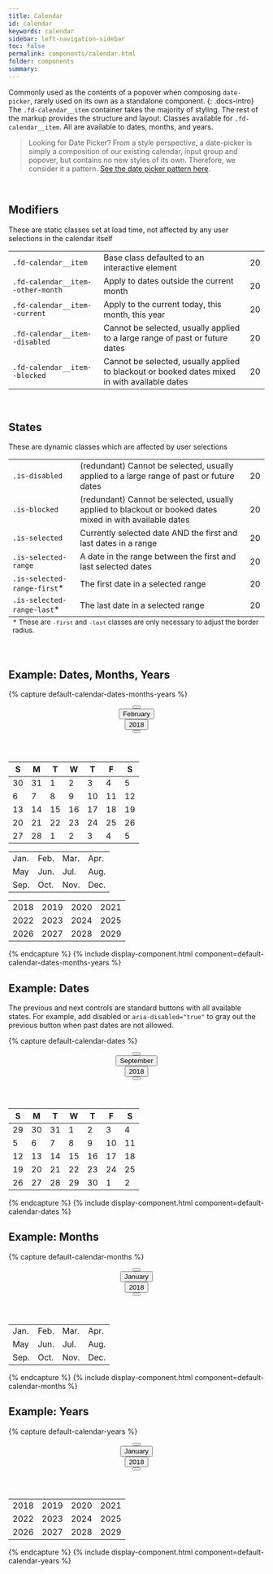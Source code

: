 ```yaml
---
title: Calendar
id: calendar
keywords: calendar
sidebar: left-navigation-sidebar
toc: false
permalink: components/calendar.html
folder: components
summary:
---
```


Commonly used as the contents of a popover when composing `date-picker`, rarely used on its own as a standalone component.
{: .docs-intro}
The `.fd-calendar__item` container takes the majority of styling. The rest of the markup provides the structure and layout.
Classes available for `.fd-calendar__item`. All are available to dates, months, and years.

> Looking for Date Picker? From a style perspective, a date-picker is simply a composition of our existing calendar, input group and popover, but contains no new styles of its own. Therefore, we consider it a pattern. [See the date picker pattern here]({{site.baseurl}}/patterns/date-picker).

<br>

## Modifiers
These are static classes set at load time, not affected by any user selections in the calendar itself

<table class="docs-table fd-calendar">
    <tbody>
        <tr>
            <td>
                <code>.fd-calendar__item</code>
            </td>
            <td>
                Base class defaulted to an interactive element
            </td>
            <td>
                <div class="fd-calendar__item">20</div>
            </td>
        </tr>
        <tr>
            <td>
                <code>.fd-calendar__item--other-month</code>
            </td>
            <td>
                Apply to dates outside the current month
            </td>
            <td>
                <div class="fd-calendar__item fd-calendar__item--other-month">20</div>
            </td>
        </tr>
        <tr>
            <td>
                <code>.fd-calendar__item--current</code>
            </td>
            <td>
                Apply to the current today, this month, this year
            </td>
            <td>
                <div class="fd-calendar__item fd-calendar__item--current">20</div>
            </td>
        </tr>
        <tr>
            <td>
                <code>.fd-calendar__item--disabled</code>
            </td>
            <td>
                Cannot be selected, usually applied to a large range of past or future dates
            </td>
            <td>
                <div class="fd-calendar__item fd-calendar__item--disabled">20</div>
            </td>
        </tr>
        <tr>
            <td>
                <code>.fd-calendar__item--blocked</code>
            </td>
            <td>
                Cannot be selected, usually applied to blackout or booked dates mixed in with available dates
            </td>
            <td>
                <div class="fd-calendar__item fd-calendar__item--blocked">20</div>
            </td>
        </tr>
    </tbody>
</table>
<br>

## States
These are dynamic classes which are affected by user selections

<table class="docs-table fd-calendar">
    <tbody>
        <tr>
            <td>
                <code>.is-disabled</code>
            </td>
            <td>
                (redundant) Cannot be selected, usually applied to a large range of past or future dates
            </td>
            <td>
                <div class="fd-calendar__item is-disabled">
                    20
                </div>
            </td>
        </tr>
        <tr>
            <td>
                <code>.is-blocked</code>
            </td>
            <td>
                (redundant) Cannot be selected, usually applied to blackout or booked dates mixed in with available dates
            </td>
            <td>
                <div class="fd-calendar__item is-blocked">
                    20
                </div>
            </td>
        </tr>
        <tr>
            <td>
                <code>.is-selected</code>
            </td>
            <td>
                Currently selected date AND the first and last dates in a range
            </td>
            <td>
                <div class="fd-calendar__item is-selected">
                    20
                </div>
            </td>
        </tr>
        <tr>
            <td>
                <code>.is-selected-range</code>
            </td>
            <td>
                A date in the range between the first and last selected dates
            </td>
            <td>
                <div class="fd-calendar__item is-selected-range">
                    20
                </div>
            </td>
        </tr>
        <tr>
            <td>
                <code>.is-selected-range-first</code>*
            </td>
            <td>
                The first date in a selected range
            </td>
            <td>
                <div class="fd-calendar__item is-selected is-selected-range-first">
                    20
                </div>
            </td>
        </tr>
        <tr>
            <td>
                <code>.is-selected-range-last</code>*
            </td>
            <td>
                The last date in a selected range
            </td>
            <td>
                <div class="fd-calendar__item is-selected is-selected-range-last">
                    20
                </div>
            </td>
        </tr>
    </tbody>
    <tfoot>
        <td colspan="3">
            <small>* These are <code>-first</code> and <code>-last</code> classes are only necessary to adjust the border radius.</small>
        </td>
    </tfoot>
</table>
<br>

## Example: Dates, Months, Years

{% capture default-calendar-dates-months-years %}
<div class="fd-calendar">
	<header class="fd-calendar__header">
	<div class="fd-calendar__navigation">
		<div class="fd-calendar__action">
			<button class="fd-button fd-button--standard fd-button--transparent fd-button--compact sap-icon--slim-arrow-left" aria-label="Previous" aria-disabled="false"></button>
		</div>
		<div class="fd-calendar__action">
  			<button class="fd-button fd-button--transparent fd-button--compact" aria-selected="false" aria-expanded="false" aria-controls="crM8l491">February</button>
		</div>
		<div class="fd-calendar__action">
			<button class="fd-button fd-button--transparent fd-button--compact" aria-selected="false" aria-expanded="false" aria-controls="FTXrD591">2018</button>
		</div>
		<div class="fd-calendar__action">
			<button class="fd-button fd-button--standard fd-button--transparent fd-button--compact sap-icon--slim-arrow-right" aria-label="Next"></button>
		</div>
	</div>
	</header>
	<div class="fd-calendar__content">
		<div class="fd-calendar__dates" id="XVXTR263" aria-hidden="false">
			<table class="fd-calendar__table" role="grid">
				<thead class="fd-calendar__group">
					<tr class="fd-calendar__row">
						<th class="fd-calendar__column-header">
							<span class="fd-calendar__day-of-week">S</span>
						</th>
						<th class="fd-calendar__column-header">
							<span class="fd-calendar__day-of-week">M</span>
						</th>
						<th class="fd-calendar__column-header">
							<span class="fd-calendar__day-of-week">T</span>
						</th>
						<th class="fd-calendar__column-header">
							<span class="fd-calendar__day-of-week">W</span>
						</th>
						<th class="fd-calendar__column-header">
							<span class="fd-calendar__day-of-week">T</span>
						</th>
						<th class="fd-calendar__column-header">
							<span class="fd-calendar__day-of-week">F</span>
						</th>
						<th class="fd-calendar__column-header">
							<span class="fd-calendar__day-of-week">S</span>
						</th>
					</tr>
				</thead>
				<tbody class="fd-calendar__group">
					<tr class="fd-calendar__row">
						<td class="fd-calendar__item fd-calendar__item--other-month" role="gridcell">
							<span class="fd-calendar__text" role="button">30</span>
						</td>
						<td class="fd-calendar__item fd-calendar__item--other-month" role="gridcell">
							<span class="fd-calendar__text" role="button">31</span>
						</td>
						<td class="fd-calendar__item" role="gridcell">
							<span class="fd-calendar__text" role="button">1</span>
						</td>
						<td class="fd-calendar__item" role="gridcell">
							<span class="fd-calendar__text" role="button">2</span>
						</td>
						<td class="fd-calendar__item" role="gridcell">
							<span class="fd-calendar__text" role="button">3</span>
						</td>
						<td class="fd-calendar__item" role="gridcell">
							<span class="fd-calendar__text" role="button">4</span>
						</td>
						<td class="fd-calendar__item is-selected is-selected-range-first" role="gridcell">
							<span class="fd-calendar__text" role="button" aria-selected="true">5</span>
						</td>
					</tr>
					<tr class="fd-calendar__row">
						<td class="fd-calendar__item is-selected-range" role="gridcell">
							<span class="fd-calendar__text" role="button">6</span>
						</td>
						<td class="fd-calendar__item is-selected-range" role="gridcell">
							<span class="fd-calendar__text" role="button">7</span>
						</td>
						<td class="fd-calendar__item is-selected-range" role="gridcell">
							<span class="fd-calendar__text" role="button">8</span>
						</td>
						<td class="fd-calendar__item is-selected-range" role="gridcell">
							<span class="fd-calendar__text" role="button">9</span>
						</td>
						<td class="fd-calendar__item is-selected-range" role="gridcell">
							<span class="fd-calendar__text" role="button">10</span>
						</td>
						<td class="fd-calendar__item is-selected-range" role="gridcell">
							<span class="fd-calendar__text" role="button">11</span>
						</td>
						<td class="fd-calendar__item is-selected-range" role="gridcell">
							<span class="fd-calendar__text" role="button">12</span>
						</td>
					</tr>
					<tr class="fd-calendar__row">
						<td class="fd-calendar__item is-selected-range" role="gridcell">
							<span class="fd-calendar__text" role="button">13</span>
						</td>
						<td class="fd-calendar__item is-selected-range" role="gridcell">
							<span class="fd-calendar__text" role="button">14</span>
						</td>
						<td class="fd-calendar__item is-selected-range" role="gridcell">
							<span class="fd-calendar__text" role="button">15</span>
						</td>
						<td class="fd-calendar__item is-selected-range" role="gridcell">
							<span class="fd-calendar__text" role="button">16</span>
						</td>
						<td class="fd-calendar__item is-selected-range" role="gridcell">
							<span class="fd-calendar__text" role="button">17</span>
						</td>
						<td class="fd-calendar__item is-selected-range" role="gridcell">
							<span class="fd-calendar__text" role="button">18</span>
						</td>
						<td class="fd-calendar__item fd-calendar__item--current is-selected-range" role="gridcell">
							<span class="fd-calendar__text" role="button">19</span>
						</td>
					</tr>
					<tr class="fd-calendar__row">
						<td class="fd-calendar__item is-selected is-selected-range-last" role="gridcell">
							<span class="fd-calendar__text" role="button" aria-selected="true">20</span>
						</td>
						<td class="fd-calendar__item" role="gridcell">
							<span class="fd-calendar__text" role="button">21</span>
						</td>
						<td class="fd-calendar__item" role="gridcell">
							<span class="fd-calendar__text" role="button">22</span>
						</td>
						<td class="fd-calendar__item" role="gridcell">
							<span class="fd-calendar__text" role="button">23</span>
						</td>
						<td class="fd-calendar__item is-blocked" role="gridcell">
							<span class="fd-calendar__text" role="button">24</span>
						</td>
						<td class="fd-calendar__item is-blocked" role="gridcell">
							<span class="fd-calendar__text" role="button">25</span>
						</td>
						<td class="fd-calendar__item is-blocked" role="gridcell">
							<span class="fd-calendar__text" role="button">26</span>
						</td>
					</tr>
					<tr class="fd-calendar__row">
						<td class="fd-calendar__item is-blocked" role="gridcell">
							<span class="fd-calendar__text" role="button">27</span>
						</td>
						<td class="fd-calendar__item is-blocked" role="gridcell">
							<span class="fd-calendar__text" role="button">28</span>
						</td>
						<td class="fd-calendar__item fd-calendar__item--other-month" role="gridcell">
							<span class="fd-calendar__text" role="button">1</span>
						</td>
						<td class="fd-calendar__item fd-calendar__item--other-month" role="gridcell">
							<span class="fd-calendar__text" role="button">2</span>
						</td>
						<td class="fd-calendar__item fd-calendar__item--other-month" role="gridcell">
							<span class="fd-calendar__text" role="button">3</span>
						</td>
						<td class="fd-calendar__item fd-calendar__item--other-month" role="gridcell">
							<span class="fd-calendar__text" role="button">4</span>
						</td>
						<td class="fd-calendar__item fd-calendar__item--other-month" role="gridcell">
							<span class="fd-calendar__text" role="button">5</span>
						</td>
					</tr>
				</tbody>
			</table>
		</div>
		<div class="fd-calendar__months is-hidden" id="crM8l491" aria-hidden="true">
			<table class="fd-calendar__table" role="grid">
				<tbody class="fd-calendar__group">
					<tr class="fd-calendar__row">
						<td class="fd-calendar__item fd-calendar__item--current">
							<span class="fd-calendar__text" role="button">Jan.</span>
						</td>
						<td class="fd-calendar__item">
							<span class="fd-calendar__text" role="button">Feb.</span>
						</td>
						<td class="fd-calendar__item is-selected">
							<span class="fd-calendar__text" role="button" aria-selected="true">Mar.</span>
						</td>
						<td class="fd-calendar__item">
							<span class="fd-calendar__text" role="button">Apr.</span>
						</td>
					</tr>
					<tr class="fd-calendar__row">
						<td class="fd-calendar__item">
							<span class="fd-calendar__text" role="button">May</span>
						</td>
						<td class="fd-calendar__item">
							<span class="fd-calendar__text" role="button">Jun.</span>
						</td>
						<td class="fd-calendar__item">
							<span class="fd-calendar__text" role="button">Jul.</span>
						</td>
						<td class="fd-calendar__item">
							<span class="fd-calendar__text" role="button">Aug.</span>
						</td>
					</tr>
					<tr class="fd-calendar__row">
						<td class="fd-calendar__item">
							<span class="fd-calendar__text" role="button">Sep.</span>
						</td>
						<td class="fd-calendar__item">
							<span class="fd-calendar__text" role="button">Oct.</span>
						</td>
						<td class="fd-calendar__item">
							<span class="fd-calendar__text" role="button">Nov.</span>
						</td>
						<td class="fd-calendar__item">
							<span class="fd-calendar__text" role="button">Dec.</span>
						</td>
					</tr>
				</tbody>
			</table>
		</div>
		<div class="fd-calendar__years is-hidden" aria-hidden="true" id="FTXrD591">
			<table class="fd-calendar__table" role="grid">
				<tbody class="fd-calendar__group">
					<tr class="fd-calendar__row">
						<td class="fd-calendar__item fd-calendar__item--current">
							<span class="fd-calendar__text" role="button">2018</span>
						</td>
						<td class="fd-calendar__item">
							<span class="fd-calendar__text" role="button">2019</span>
						</td>
						<td class="fd-calendar__item">
							<span class="fd-calendar__text" role="button">2020</span>
						</td>
						<td class="fd-calendar__item is-selected">
							<span class="fd-calendar__text" role="button" aria-selected="true">2021</span>
						</td>
					</tr>
					<tr class="fd-calendar__row">
						<td class="fd-calendar__item">
							<span class="fd-calendar__text" role="button">2022</span>
						</td>
						<td class="fd-calendar__item">
							<span class="fd-calendar__text" role="button">2023</span>
						</td>
						<td class="fd-calendar__item">
							<span class="fd-calendar__text" role="button">2024</span>
						</td>
						<td class="fd-calendar__item">
							<span class="fd-calendar__text" role="button">2025</span>
						</td>
					</tr>
					<tr class="fd-calendar__row">
						<td class="fd-calendar__item">
							<span class="fd-calendar__text" role="button">2026</span>
						</td>
						<td class="fd-calendar__item">
							<span class="fd-calendar__text" role="button">2027</span>
						</td>
						<td class="fd-calendar__item">
							<span class="fd-calendar__text" role="button">2028</span>
						</td>
						<td class="fd-calendar__item">
							<span class="fd-calendar__text" role="button">2029</span>
						</td>
					</tr>
				</tbody>
			</table>
		</div>
	</div>
</div>
{% endcapture %}
{% include display-component.html component=default-calendar-dates-months-years %}

## Example: Dates
The previous and next controls are standard buttons with all available states. For example, add disabled or <code>aria-disabled="true"</code> to gray out the previous button when past dates are not allowed.

{% capture default-calendar-dates %}
<div class="fd-calendar">
	<header class="fd-calendar__header">
	<div class="fd-calendar__navigation">
		<div class="fd-calendar__action">
			<button class="fd-button fd-button--standard fd-button--transparent fd-button--compact sap-icon--slim-arrow-left" aria-label="Previous" aria-disabled="true"></button>
		</div>
		<div class="fd-calendar__action">
			<button class="fd-button fd-button--transparent fd-button--compact" aria-selected="false" aria-expanded="false" aria-controls="xB1D3835">September</button>
		</div>
		<div class="fd-calendar__action">
			<button class="fd-button fd-button--transparent fd-button--compact" aria-selected="false" aria-expanded="false" aria-controls="8bZhe525">2018</button>
		</div>
		<div class="fd-calendar__action">
			<button class="fd-button fd-button--standard fd-button--transparent fd-button--compact sap-icon--slim-arrow-right" aria-label="Next"></button>
		</div>
	</div>
	</header>
	<div class="fd-calendar__content">
		<div class="fd-calendar__dates" id="TgBx9346" aria-hidden="false">
			<table class="fd-calendar__table" role="grid">
			<thead class="fd-calendar__group">
			<tr class="fd-calendar__row">
				<th class="fd-calendar__column-header">
					<span class="fd-calendar__day-of-week">S</span>
				</th>
				<th class="fd-calendar__column-header">
					<span class="fd-calendar__day-of-week">M</span>
				</th>
				<th class="fd-calendar__column-header">
					<span class="fd-calendar__day-of-week">T</span>
				</th>
				<th class="fd-calendar__column-header">
					<span class="fd-calendar__day-of-week">W</span>
				</th>
				<th class="fd-calendar__column-header">
					<span class="fd-calendar__day-of-week">T</span>
				</th>
				<th class="fd-calendar__column-header">
					<span class="fd-calendar__day-of-week">F</span>
				</th>
				<th class="fd-calendar__column-header">
					<span class="fd-calendar__day-of-week">S</span>
				</th>
			</tr>
			</thead>
			<tbody class="fd-calendar__group">
			<tr class="fd-calendar__row">
				<td class="fd-calendar__item fd-calendar__item--other-month is-disabled" role="gridcell">
					<span class="fd-calendar__text" role="button">29</span>
				</td>
				<td class="fd-calendar__item fd-calendar__item--other-month is-disabled" role="gridcell">
					<span class="fd-calendar__text" role="button">30</span>
				</td>
				<td class="fd-calendar__item fd-calendar__item--other-month is-disabled" role="gridcell">
					<span class="fd-calendar__text" role="button">31</span>
				</td>
				<td class="fd-calendar__item is-disabled" role="gridcell">
					<span class="fd-calendar__text" role="button">1</span>
				</td>
				<td class="fd-calendar__item is-disabled" role="gridcell">
					<span class="fd-calendar__text" role="button">2</span>
				</td>
				<td class="fd-calendar__item is-disabled" role="gridcell">
					<span class="fd-calendar__text" role="button">3</span>
				</td>
				<td class="fd-calendar__item is-disabled" role="gridcell">
					<span class="fd-calendar__text" role="button">4</span>
				</td>
			</tr>
			<tr class="fd-calendar__row">
				<td class="fd-calendar__item is-disabled" role="gridcell">
					<span class="fd-calendar__text" role="button">5</span>
				</td>
				<td class="fd-calendar__item fd-calendar__item--current" role="gridcell">
					<span class="fd-calendar__text" role="button">6</span>
				</td>
				<td class="fd-calendar__item" role="gridcell">
					<span class="fd-calendar__text" role="button">7</span>
				</td>
				<td class="fd-calendar__item" role="gridcell">
					<span class="fd-calendar__text" role="button">8</span>
				</td>
				<td class="fd-calendar__item" role="gridcell">
					<span class="fd-calendar__text" role="button">9</span>
				</td>
				<td class="fd-calendar__item" role="gridcell">
					<span class="fd-calendar__text" role="button">10</span>
				</td>
				<td class="fd-calendar__item" role="gridcell">
					<span class="fd-calendar__text" role="button">11</span>
				</td>
			</tr>
			<tr class="fd-calendar__row">
				<td class="fd-calendar__item" role="gridcell">
					<span class="fd-calendar__text" role="button">12</span>
				</td>
				<td class="fd-calendar__item" role="gridcell">
					<span class="fd-calendar__text" role="button">13</span>
				</td>
				<td class="fd-calendar__item" role="gridcell">
					<span class="fd-calendar__text" role="button">14</span>
				</td>
				<td class="fd-calendar__item is-selected" role="gridcell">
					<span class="fd-calendar__text" role="button" aria-selected="true">15</span>
				</td>
				<td class="fd-calendar__item" role="gridcell">
					<span class="fd-calendar__text" role="button">16</span>
				</td>
				<td class="fd-calendar__item" role="gridcell">
					<span class="fd-calendar__text" role="button">17</span>
				</td>
				<td class="fd-calendar__item" role="gridcell">
					<span class="fd-calendar__text" role="button">18</span>
				</td>
			</tr>
			<tr class="fd-calendar__row">
				<td class="fd-calendar__item" role="gridcell">
					<span class="fd-calendar__text" role="button">19</span>
				</td>
				<td class="fd-calendar__item" role="gridcell">
					<span class="fd-calendar__text" role="button">20</span>
				</td>
				<td class="fd-calendar__item" role="gridcell">
					<span class="fd-calendar__text" role="button">21</span>
				</td>
				<td class="fd-calendar__item" role="gridcell">
					<span class="fd-calendar__text" role="button">22</span>
				</td>
				<td class="fd-calendar__item" role="gridcell">
					<span class="fd-calendar__text" role="button">23</span>
				</td>
				<td class="fd-calendar__item" role="gridcell">
					<span class="fd-calendar__text" role="button">24</span>
				</td>
				<td class="fd-calendar__item" role="gridcell">
					<span class="fd-calendar__text" role="button">25</span>
				</td>
			</tr>
			<tr class="fd-calendar__row">
				<td class="fd-calendar__item is-blocked" role="gridcell">
					<span class="fd-calendar__text" role="button">26</span>
				</td>
				<td class="fd-calendar__item is-blocked" role="gridcell">
					<span class="fd-calendar__text" role="button">27</span>
				</td>
				<td class="fd-calendar__item is-blocked" role="gridcell">
					<span class="fd-calendar__text" role="button">28</span>
				</td>
				<td class="fd-calendar__item" role="gridcell">
					<span class="fd-calendar__text" role="button">29</span>
				</td>
				<td class="fd-calendar__item" role="gridcell">
					<span class="fd-calendar__text" role="button">30</span>
				</td>
				<td class="fd-calendar__item fd-calendar__item--other-month" role="gridcell">
					<span class="fd-calendar__text" role="button">1</span>
				</td>
				<td class="fd-calendar__item fd-calendar__item--other-month" role="gridcell">
					<span class="fd-calendar__text" role="button">2</span>
				</td>
			</tr>
			</tbody>
			</table>
		</div>
	</div>
</div>
{% endcapture %}
{% include display-component.html component=default-calendar-dates %}

## Example: Months

{% capture default-calendar-months %}
<div class="fd-calendar">
	<header class="fd-calendar__header">
	<div class="fd-calendar__navigation">
		<div class="fd-calendar__action">
			<button class="fd-button fd-button--standard fd-button--transparent fd-button--compact sap-icon--slim-arrow-left" aria-label="Previous" aria-disabled="undefined"></button>
		</div>
		<div class="fd-calendar__action">
			<button class="fd-button fd-button--transparent fd-button--compact" aria-selected="true" aria-expanded="true" aria-controls="Eo94h672">January</button>
		</div>
		<div class="fd-calendar__action">
			<button class="fd-button fd-button--transparent fd-button--compact" aria-selected="false" aria-expanded="false" aria-controls="GMnxs122">2018</button>
		</div>
		<div class="fd-calendar__action">
			<button class="fd-button fd-button--standard fd-button--transparent fd-button--compact sap-icon--slim-arrow-right" aria-label="Next"></button>
		</div>
	</div>
	</header>
	<div class="fd-calendar__content">
		<div class="fd-calendar__months" id="Eo94h672" aria-hidden="false">
			<table class="fd-calendar__table" role="grid">
				<tbody class="fd-calendar__group">
					<tr class="fd-calendar__row">
						<td class="fd-calendar__item fd-calendar__item--current">
							<span class="fd-calendar__text" role="button">Jan.</span>
						</td>
						<td class="fd-calendar__item">
							<span class="fd-calendar__text" role="button">Feb.</span>
						</td>
						<td class="fd-calendar__item is-selected">
							<span class="fd-calendar__text" role="button" aria-selected="true">Mar.</span>
						</td>
						<td class="fd-calendar__item">
							<span class="fd-calendar__text" role="button">Apr.</span>
						</td>
					</tr>
					<tr class="fd-calendar__row">
						<td class="fd-calendar__item">
							<span class="fd-calendar__text" role="button">May</span>
						</td>
						<td class="fd-calendar__item">
							<span class="fd-calendar__text" role="button">Jun.</span>
						</td>
						<td class="fd-calendar__item">
							<span class="fd-calendar__text" role="button">Jul.</span>
						</td>
						<td class="fd-calendar__item">
							<span class="fd-calendar__text" role="button">Aug.</span>
						</td>
					</tr>
					<tr class="fd-calendar__row">
						<td class="fd-calendar__item">
							<span class="fd-calendar__text" role="button">Sep.</span>
						</td>
						<td class="fd-calendar__item">
							<span class="fd-calendar__text" role="button">Oct.</span>
						</td>
						<td class="fd-calendar__item">
							<span class="fd-calendar__text" role="button">Nov.</span>
						</td>
						<td class="fd-calendar__item">
							<span class="fd-calendar__text" role="button">Dec.</span>
						</td>
					</tr>
				</tbody>
			</table>
		</div>
	</div>
</div>
{% endcapture %}
{% include display-component.html component=default-calendar-months %}

## Example: Years

{% capture default-calendar-years %}
<div class="fd-calendar">
	<header class="fd-calendar__header">
	<div class="fd-calendar__navigation">
		<div class="fd-calendar__action">
			<button class="fd-button fd-button--standard fd-button--transparent fd-button--compact sap-icon--slim-arrow-left" aria-label="Previous" aria-disabled="undefined"></button>
		</div>
		<div class="fd-calendar__action">
			<button class="fd-button fd-button--transparent fd-button--compact" aria-selected="false" aria-expanded="false" aria-controls="fm3cr569">January</button>
		</div>
		<div class="fd-calendar__action">
			<button class="fd-button fd-button--transparent fd-button--compact" aria-selected="true" aria-expanded="true" aria-controls="bufLe361">2018</button>
		</div>
		<div class="fd-calendar__action">
			<button class="fd-button fd-button--standard fd-button--transparent fd-button--compact sap-icon--slim-arrow-right" aria-label="Next"></button>
		</div>
	</div>
	</header>
	<div class="fd-calendar__content">
		<div class="fd-calendar__years" aria-hidden="false" id="bufLe361">
			<table class="fd-calendar__table" role="grid">
				<tbody class="fd-calendar__group">
					<tr class="fd-calendar__row">
						<td class="fd-calendar__item fd-calendar__item--current">
							<span class="fd-calendar__text" role="button">2018</span>
						</td>
						<td class="fd-calendar__item">
							<span class="fd-calendar__text" role="button">2019</span>
						</td>
						<td class="fd-calendar__item">
							<span class="fd-calendar__text" role="button">2020</span>
						</td>
						<td class="fd-calendar__item is-selected">
							<span class="fd-calendar__text" role="button" aria-selected="true">2021</span>
						</td>
					</tr>
					<tr class="fd-calendar__row">
						<td class="fd-calendar__item">
							<span class="fd-calendar__text" role="button">2022</span>
						</td>
						<td class="fd-calendar__item">
							<span class="fd-calendar__text" role="button">2023</span>
						</td>
						<td class="fd-calendar__item">
							<span class="fd-calendar__text" role="button">2024</span>
						</td>
						<td class="fd-calendar__item">
							<span class="fd-calendar__text" role="button">2025</span>
						</td>
					</tr>
					<tr class="fd-calendar__row">
						<td class="fd-calendar__item">
							<span class="fd-calendar__text" role="button">2026</span>
						</td>
						<td class="fd-calendar__item">
							<span class="fd-calendar__text" role="button">2027</span>
						</td>
						<td class="fd-calendar__item">
							<span class="fd-calendar__text" role="button">2028</span>
						</td>
						<td class="fd-calendar__item">
							<span class="fd-calendar__text" role="button">2029</span>
						</td>
					</tr>
				</tbody>
			</table>
		</div>
	</div>
</div>
{% endcapture %}
{% include display-component.html component=default-calendar-years %}
